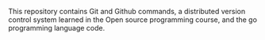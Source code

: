 This repository contains Git and Github commands, a distributed version control system learned in the Open source programming course, and the go programming language code.
